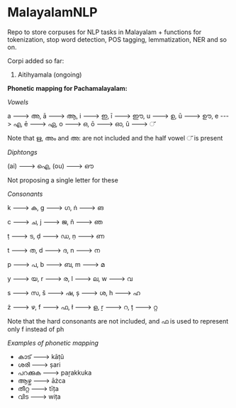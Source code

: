 # MalayalamNLP

Repo to store corpuses for NLP tasks in Malayalam + functions for tokenization, stop word detection, POS tagging, lemmatization, NER and so on. 

Corpi added so far:

1) Aitihyamala (ongoing)

**Phonetic mapping for Pachamalayalam:**

*Vowels*

a ---> അ, 	ā ---> ആ, 	i ---> ഇ, 	ī ---> ഈ, 	u ---> ഉ, 	ū ---> ഊ, 	e ---> എ, 	ē ---> ഏ, 	o ---> ഒ, 	ō ---> ഓ, 	û ---> ് 

Note that ഋ, അം and അ: are not included and the half vowel ് is present

*Diphtongs*

(ai) ---> ഐ, 	(ou) ---> ഔ

Not proposing a single letter for these

*Consonants*

k ---> ക,	g ---> ഗ,	ṅ ---> ങ

c ---> ച, 	j ---> ജ,	ñ ---> ഞ

ṭ ---> ട, 	ḍ ---> ഡ, 	ṇ ---> ണ

t ---> ത, 	d ---> ദ, 	n ---> ന

p ---> പ, 	b ---> ബ, 	m ---> മ

y ---> യ, 	r ---> ര, 	l ---> ല, 	w ---> വ

s ---> സ, 	š ---> ഷ, 	ș ---> ശ, 	h ---> ഹ

ż ---> ഴ, 	f ---> ഫ, 	ł ---> ള, 	ṟ ---> റ, 	ț ---> റ്റ

Note that the hard consonants are not included, and ഫ is used to represent only f instead of ph

*Examples of phonetic mapping*
- കാട് ---> kāṭû
- ശരി ---> șari
- പറക്കുക ---> paṟakkuka
- ആഴ്ച ---> āżca
- തീറ്റ ---> tīța
- വിട ---> wiṭa